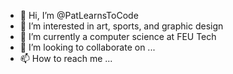 - 👋 Hi, I’m @PatLearnsToCode
- 👀 I’m interested in art, sports, and graphic design
- 🌱 I’m currently a computer science at FEU Tech
- 💞️ I’m looking to collaborate on ...
- 📫 How to reach me ...

<!---
PatLearnsToCode/PatLearnsToCode is a ✨ special ✨ repository because its `README.md` (this file) appears on your GitHub profile.
You can click the Preview link to take a look at your changes.
--->
